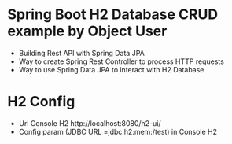 # Spring Boot H2 Database CRUD example by Object User

- Building Rest API with Spring Data JPA
- Way to create Spring Rest Controller to process HTTP requests
- Way to use Spring Data JPA to interact with H2 Database

# H2 Config

- Url Console H2 http://localhost:8080/h2-ui/
- Config param (JDBC URL =jdbc:h2:mem:/test) in Console H2


